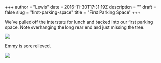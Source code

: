 +++
author = "Lewis"
date = 2016-11-30T17:31:19Z
description = ""
draft = false
slug = "first-parking-space"
title = "First Parking Space"
+++


We’ve pulled off the interstate for lunch and backed into our first parking space. Note overhanging the long rear end and just missing the tree. 

![](/images/2016/11/img_1622.jpg)  

 Emmy is sore relieved. 

![](/images/2016/11/img_1623.jpg)

